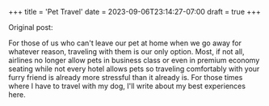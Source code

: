 +++
title = 'Pet Travel'
date = 2023-09-06T23:14:27-07:00
draft = true
+++

Original post:

For those of us who can't leave our pet at home when we go away for whatever reason, traveling with them is our only option. Most, if not all, airlines no longer allow pets in business class or even in premium economy seating while not every hotel allows pets so traveling comfortably with your furry friend is already more stressful than it already is. For those times where I have to travel with my dog, I'll write about my best experiences here. 